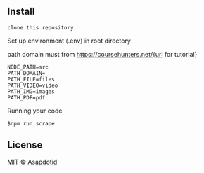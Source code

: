 ## Install

```
clone this repository
```

Set up environment (.env) in root directory 

path domain must from https://coursehunters.net/{url for tutorial}

```
NODE_PATH=src
PATH_DOMAIN=
PATH_FILE=files
PATH_VIDEO=video
PATH_IMG=images
PATH_PDF=pdf
```

Running your code
```
$npm run scrape
```

## License

MIT © [Asapdotid](https://bitbucket.org/asapdotid/)
